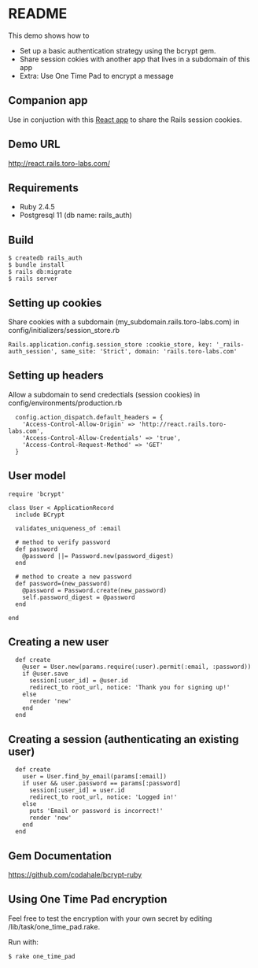 # README

This demo shows how to 
- Set up a basic authentication strategy using the bcrypt gem.
- Share session cokies with another app that lives in a subdomain of this app
- Extra: Use One Time Pad to encrypt a message

## Companion app
Use in conjuction with this [React app](https://github.com/jefreybulla/node-react) to share the Rails session cookies.

## Demo URL
http://react.rails.toro-labs.com/

## Requirements

- Ruby 2.4.5
- Postgresql 11 (db name: rails_auth)

## Build
```
$ createdb rails_auth
$ bundle install
$ rails db:migrate
$ rails server
```

## Setting up cookies 
Share cookies with a subdomain (my_subdomain.rails.toro-labs.com) in config/initializers/session_store.rb

```
Rails.application.config.session_store :cookie_store, key: '_rails-auth_session', same_site: 'Strict', domain: 'rails.toro-labs.com'
```
## Setting up headers
Allow a subdomain to send credectials (session cookies) in config/environments/production.rb
```
  config.action_dispatch.default_headers = {
    'Access-Control-Allow-Origin' => 'http://react.rails.toro-labs.com',
    'Access-Control-Allow-Credentials' => 'true',
    'Access-Control-Request-Method' => 'GET'
  }
```


## User model
```
require 'bcrypt'

class User < ApplicationRecord
  include BCrypt
  
  validates_uniqueness_of :email

  # method to verify password
  def password
    @password ||= Password.new(password_digest)
  end

  # method to create a new password
  def password=(new_password)
    @password = Password.create(new_password)
    self.password_digest = @password
  end
  
end
```

## Creating a new user
```
  def create
    @user = User.new(params.require(:user).permit(:email, :password))
    if @user.save
      session[:user_id] = @user.id
      redirect_to root_url, notice: 'Thank you for signing up!'
    else
      render 'new'
    end
  end
```
## Creating a session (authenticating an existing user)
```
  def create
    user = User.find_by_email(params[:email])
    if user && user.password == params[:password]
      session[:user_id] = user.id
      redirect_to root_url, notice: 'Logged in!'
    else
      puts 'Email or password is incorrect!'
      render 'new'
    end
  end
```

## Gem Documentation
https://github.com/codahale/bcrypt-ruby

## Using One Time Pad encryption
Feel free to test the encryption with your own secret by editing /lib/task/one_time_pad.rake.

Run with:
```
$ rake one_time_pad
```

